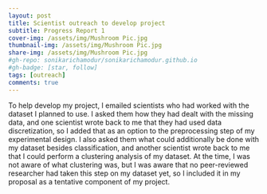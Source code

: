 ```yaml
---
layout: post
title: Scientist outreach to develop project
subtitle: Progress Report 1
cover-img: /assets/img/Mushroom Pic.jpg
thumbnail-img: /assets/img/Mushroom Pic.jpg
share-img: /assets/img/Mushroom Pic.jpg
#gh-repo: sonikarichamodur/sonikarichamodur.github.io
#gh-badge: [star, follow]
tags: [outreach]
comments: true
---
```


To help develop my project, I emailed scientists who had worked with the dataset I planned to use. I asked them how they had dealt with the missing data, and one scientist wrote back to me that they had used data discretization, so I added that as an option to the preprocessing step of my experimental design. I also asked them what could additionally be done with my dataset besides classification, and another scientist wrote back to me that I could perform a clustering analysis of my dataset. At the time, I was not aware of what clustering was, but I was aware that no peer-reviewed researcher had taken this step on my dataset yet, so I included it in my proposal as a tentative component of my project. 


